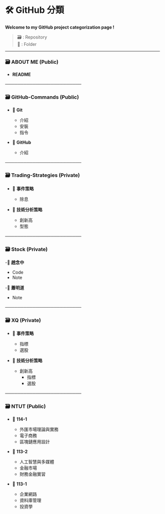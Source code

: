 # 🛠️ GitHub 分類

**Welcome to my GitHub project categorization page !**

> 🗃️ : Repository  
> 📁 : Folder

---

### 🗃️ ABOUT ME (Public)

- **README**

─────────────────────────

### 🗃️ GitHub-Commands (Public)

- 📁 **Git**
  - 介紹
  - 安裝
  - 指令

- 📁 **GitHub**
  - 介紹

─────────────────────────

### 🗃️ Trading-Strategies (Private)

- 📁 **事件策略**
  - 除息

- 📁 **技術分析策略**
  - 創新高
  - 型態

─────────────────────────

### 🗃️ Stock (Private)

-📁 **趙念中**
  - Code
  - Note

-📁 **蕭明道**
  - Note

─────────────────────────

### 🗃️ XQ (Private)

- 📁 **事件策略**
  - 指標
  - 選股

- 📁 **技術分析策略**
  - 創新高
    - 指標
    - 選股

─────────────────────────

### 🗃️ NTUT (Public)

- 📁 **114-1**
  - 外匯市場理論與實務
  - 電子商務
  - 區塊鏈應用設計

- 📁 **113-2**
  - 人工智慧與多媒體
  - 金融市場
  - 財務金融實習

- 📁 **113-1**
  - 企業網路
  - 資料庫管理
  - 投資學